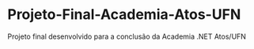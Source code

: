 # Projeto-Final-Academia-Atos-UFN
Projeto final desenvolvido para a conclusão da Academia .NET Atos/UFN
